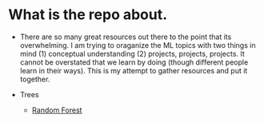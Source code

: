# What is the repo about.

- There are so many great resources out there to the point that its overwhelming. I am trying to oraganize the ML topics with two things in mind (1) conceptual understanding (2) projects, projects, projects. It cannot be overstated that we learn by doing (though different people learn in their ways). This is my attempt to gather resources and put it together.

- Trees
  - [Random Forest](./topics/random-forest/random-forest.md)